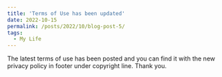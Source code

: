 ```yaml
---
title: 'Terms of Use has been updated'
date: 2022-10-15
permalink: /posts/2022/10/blog-post-5/
tags:
  - My Life
---
```


The latest terms of use has been posted and you can find it with the new privacy policy in footer under copyright line. Thank you. 

